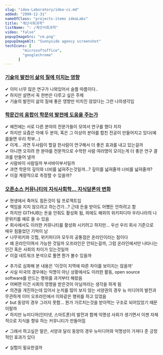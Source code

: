 ```yaml
---
slug: "idea-Laboratory/idea-cs.md"
added: "2999-12-31"
nameOfClass: "projects-items ideaLabs"
title: "계산사회과학"
listName: "💡 /계산사회과학"
video: "false"
popupImageSrc: "cm.png"
popupImageAlt: "Sunnyside agency screenshot"
techIcons: [
        "microsoftoffice",
        "googlechrome"
      ]
---
```



### [기술의 발전이 삶의 질에 미치는 영향]()
✔︎   이미 너무 많은 연구가 나와있어서 슬플 따름이다..  
✔︎   하지만 살면서 꼭 한번은 다루고 싶은 주제  
✔︎   기술의 발전이 삶의 질에 좋은 영향만 미치진 않았다는 그런 나의생각임  

### [학문간의 융합이 학문의 발전에 도움을 주는가]()
✔︎   예전에는 서로 다른 분야의 전문가들이 모여서 연구를 했다 치자  
✔︎   하지만 요즘은 아예 두 분야, 혹은 그 이상의 분야를 합친 전공이 만들어지고 있다(예를들면 우리 학부...)  
✔︎   이게... 과연 두사람이 할걸 한사람이 연구해서 더 좋은 효과를 내고 있는걸까  
✔︎   아니면 오히려 한 분야를 전문적으로 수학한 사람 여러명이 모이는게 더 좋은 연구 결과를 만들어 낼까  
✔︎   사람바이 사람일까 부서바이부서일까  
✔︎   과연 학문의 깊이와 너비를 넓혀주는것일까...? 깊이를 넓혀줄까 너비를 넓혀줄까?  
✔︎   이걸 계량적으로 측정할 수 있을까?  
    
### [오픈소스 커뮤니티의 지식사회학... 지식담론의 변화]()     
✔︎ 현생에서 죽어도 힘든것이 팀 프로젝트임  
✔︎ 책임을 지지 않으려고 하는건가...? 근데 돈을 받아도 어쨌든 안하려고 함  
✔︎ 하지만 GITHUB는 돈을 안줘도 활성화 됨, 외에도 해외의 위키피디아 우리나라의 나문위키를 예로 들 수 있음  
✔︎ 회사에서도 이러한 커뮤니티를 활성화 시키려고 하지만... 우선 우리 회사 기준으로 매우 힘들었던 기억이 남  
✔︎ 나무위키와 깃헙, 위키피디아 모두의 공통점은 온라인이라는 점이다  
✔︎ 왜 온라인이여서 가능한 것일까 오프라인은 안되는걸까, 그럼 온라인에서만 나타나는 인간 혹은 사회의 차이가 있는것일까  
✔︎ 이걸 네트워크 분석으로 풀면 뭔가 볼수 있을까  

✔︎ 추가로 심화해 본 내용은 '이것이 지역에 따른 차이를 보이지는 않을까'  
✔︎ 사실 미국의 경우에는 익명이 아닌 상황에서도 이러한 활동, open source software를 만드는 행위를 과거부터 해왔음  
✔︎ 어쩌면 이건 사회의 영향을 받은것이 아닐까라는 생각을 하게 됨  
✔︎ 의견을 개진하는데 있어서 눈치를 많이 보지 않는 서양권의 경우 뉴 미디어의 발전과 무관하게 이미 오프라인에서 이와같은 행위를 하고 있었음  
✔︎ but 동양의 경우 그러지 못함... 뭔가 가르치는것을 받아먹는 구조로 되어있었기 때문이랄까  
✔︎ 하지만 뉴미디어(인터넷, 스마트폰)의 발전과 함께 익명성 사회가 생기면서 이젠 자체적으로 지식을 향유 하는 커뮤니티가 만들어짐  

✔︎ 그래서 하고싶은 말은, 서양과 달리 동양의 경우 뉴미디어와 익명성이 가져다 준 긍정적인 효과가 있다   
   
✔︎ 실험이 필요한걸까  
